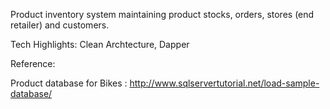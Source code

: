 Product inventory system maintaining product stocks, orders, stores (end retailer) and customers.

Tech Highlights: Clean Archtecture, Dapper 

Reference:

Product database for Bikes : http://www.sqlservertutorial.net/load-sample-database/
